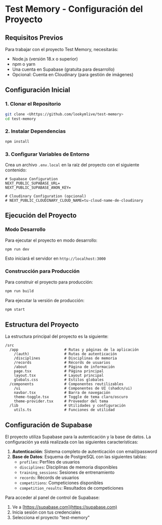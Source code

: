 # Test Memory - Configuración del Proyecto

## Requisitos Previos

Para trabajar con el proyecto Test Memory, necesitarás:

- Node.js (versión 18.x o superior)
- npm o yarn
- Una cuenta en Supabase (gratuita para desarrollo)
- Opcional: Cuenta en Cloudinary (para gestión de imágenes)

## Configuración Inicial

### 1. Clonar el Repositorio

```bash
git clone <Uhttps://github.com/lookymlive/test-memory>
cd test-memory
```

### 2. Instalar Dependencias

```bash
npm install
```

### 3. Configurar Variables de Entorno

Crea un archivo `.env.local` en la raíz del proyecto con el siguiente contenido:

```psh
# Supabase Configuration
NEXT_PUBLIC_SUPABASE_URL=
NEXT_PUBLIC_SUPABASE_ANON_KEY=

# Cloudinary Configuration (opcional)
# NEXT_PUBLIC_CLOUDINARY_CLOUD_NAME=tu-cloud-name-de-cloudinary
```

## Ejecución del Proyecto

### Modo Desarrollo

Para ejecutar el proyecto en modo desarrollo:

```bash
npm run dev
```

Esto iniciará el servidor en `http://localhost:3000`

### Construcción para Producción

Para construir el proyecto para producción:

```bash
npm run build
```

Para ejecutar la versión de producción:

```bash
npm start
```

## Estructura del Proyecto

La estructura principal del proyecto es la siguiente:

```psh
/src
  /app                     # Rutas y páginas de la aplicación
    /(auth)                # Rutas de autenticación
    /disciplines           # Disciplinas de memoria
    /records               # Récords de usuarios
    /about                 # Página de información
    page.tsx               # Página principal
    layout.tsx             # Layout principal
    globals.css            # Estilos globales
  /components              # Componentes reutilizables
    /ui                    # Componentes de UI (shadcn/ui)
    navbar.tsx             # Barra de navegación
    theme-toggle.tsx       # Toggle de tema claro/oscuro
    theme-provider.tsx     # Proveedor del tema
  /lib                     # Utilidades y configuración
    utils.ts               # Funciones de utilidad
```

## Configuración de Supabase

El proyecto utiliza Supabase para la autenticación y la base de datos. La configuración ya está realizada con las siguientes características:

1. **Autenticación**: Sistema completo de autenticación con email/password
2. **Base de Datos**: Esquema de PostgreSQL con las siguientes tablas:
   - `profiles`: Perfiles de usuarios
   - `disciplines`: Disciplinas de memoria disponibles
   - `training_sessions`: Sesiones de entrenamiento
   - `records`: Récords de usuarios
   - `competitions`: Competiciones disponibles
   - `competition_results`: Resultados de competiciones

Para acceder al panel de control de Supabase:

1. Ve a [https://supabase.com](https://supabase.com)
2. Inicia sesión con tus credenciales
3. Selecciona el proyecto "test-memory"
